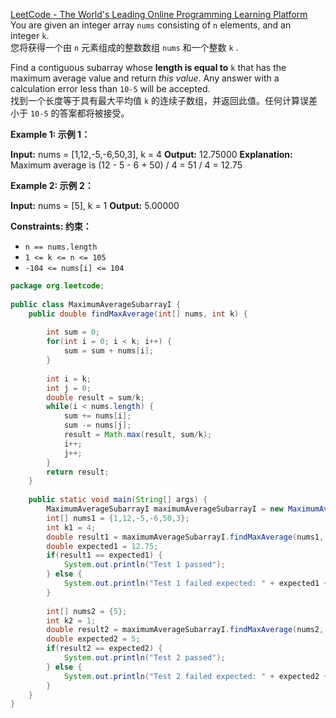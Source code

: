 [LeetCode - The World's Leading Online Programming Learning Platform](https://leetcode.com/problems/maximum-average-subarray-i/description/?envType=study-plan-v2&envId=leetcode-75)  
You are given an integer array `nums` consisting of `n` elements, and an integer `k`.  
您将获得一个由 `n` 元素组成的整数数组 `nums` 和一个整数 `k` .

Find a contiguous subarray whose **length is equal to** `k` that has the maximum average value and return _this value_. Any answer with a calculation error less than `10-5` will be accepted.  
找到一个长度等于具有最大平均值 `k` 的连续子数组，并返回此值。任何计算误差小于 `10-5` 的答案都将被接受。

**Example 1: 示例 1：**

**Input:** nums = [1,12,-5,-6,50,3], k = 4
**Output:** 12.75000
**Explanation:** Maximum average is (12 - 5 - 6 + 50) / 4 = 51 / 4 = 12.75

**Example 2: 示例 2：**

**Input:** nums = [5], k = 1
**Output:** 5.00000

**Constraints: 约束：**

- `n == nums.length`
- `1 <= k <= n <= 105`
- `-104 <= nums[i] <= 104`

```java
package org.leetcode;  
  
public class MaximumAverageSubarrayI {  
    public double findMaxAverage(int[] nums, int k) {  
  
        int sum = 0;  
        for(int i = 0; i < k; i++) {  
            sum = sum + nums[i];  
        }  
  
        int i = k;  
        int j = 0;  
        double result = sum/k;  
        while(i < nums.length) {  
            sum += nums[i];  
            sum -= nums[j];  
            result = Math.max(result, sum/k);  
            i++;  
            j++;  
        }  
        return result;  
    }  
  
    public static void main(String[] args) {  
        MaximumAverageSubarrayI maximumAverageSubarrayI = new MaximumAverageSubarrayI();  
        int[] nums1 = {1,12,-5,-6,50,3};  
        int k1 = 4;  
        double result1 = maximumAverageSubarrayI.findMaxAverage(nums1, k1);  
        double expected1 = 12.75;  
        if(result1 == expected1) {  
            System.out.println("Test 1 passed");  
        } else {  
            System.out.println("Test 1 failed expected: " + expected1 + " actual: " + result1);  
        }  
  
        int[] nums2 = {5};  
        int k2 = 1;  
        double result2 = maximumAverageSubarrayI.findMaxAverage(nums2, k2);  
        double expected2 = 5;  
        if(result2 == expected2) {  
            System.out.println("Test 2 passed");  
        } else {  
            System.out.println("Test 2 failed expected: " + expected2 + " actual: " + result2);  
        }  
    }  
}
```